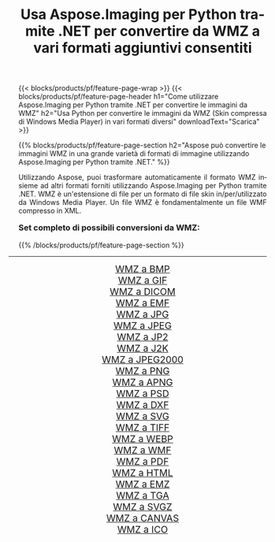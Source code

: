 ﻿---
title: Usa Aspose.Imaging per Python tramite .NET per convertire da WMZ a vari formati aggiuntivi consentiti 
weight: 3920
url: /it/python-net/conversion/from/wmz/ 
lang: it
langdirlevel: 2
locales: zh-hans,ja,it,ru,de,es,fr,nl,id,lt,pl,pt,vi,tr,ko,zh-hant,ar,hi,th,sv,cs,uk,he
description: Puoi trasformare rapidamente da WMZ(Skin compressa di Windows Media Player) in vari formati utilizzando Aspose.Imaging per Python tramite .NET.
---

{{< blocks/products/pf/feature-page-wrap >}}
{{< blocks/products/pf/feature-page-header h1="Come utilizzare Aspose.Imaging per Python tramite .NET per convertire le immagini da WMZ" h2="Usa Python per convertire le immagini da WMZ (Skin compressa di Windows Media Player) in vari formati diversi" downloadText="Scarica" >}}


{{% blocks/products/pf/feature-page-section  h2="Aspose può convertire le immagini WMZ in una grande varietà di formati di immagine utilizzando Aspose.Imaging per Python tramite .NET." %}}
<p align=justify>Utilizzando Aspose, puoi trasformare automaticamente il formato WMZ insieme ad altri formati forniti utilizzando Aspose.Imaging per Python tramite .NET. WMZ è un'estensione di file per un formato di file skin in/per/utilizzato da Windows Media Player. Un file WMZ è fondamentalmente un file WMF compresso in XML.</p>
<h3 style="margin-top:16px;">
Set completo di possibili conversioni da WMZ:
</h3>
{{% /blocks/products/pf/feature-page-section %}}
<div class="container-fluid productfamilypage bg-gray">
    <div class="convertypes bg-gray agp-content section">
        <div class="container">
		<hr style="margin-left:-20px;"/>
		<div class="row other-converters" style="gap: 10px;font-size: 19px;text-align:center;">
		    <div class='col-md-3 other-converter remove-lp remove-rp'><a href="/imaging/it/python-net/conversion/wmz-to-bmp/" style="padding:15px;">WMZ a BMP</a></div><div class='col-md-3 other-converter remove-lp remove-rp'><a href="/imaging/it/python-net/conversion/wmz-to-gif/" style="padding:15px;">WMZ a GIF</a></div><div class='col-md-3 other-converter remove-lp remove-rp'><a href="/imaging/it/python-net/conversion/wmz-to-dicom/" style="padding:15px;">WMZ a DICOM</a></div><div class='col-md-3 other-converter remove-lp remove-rp'><a href="/imaging/it/python-net/conversion/wmz-to-emf/" style="padding:15px;">WMZ a EMF</a></div><div class='col-md-3 other-converter remove-lp remove-rp'><a href="/imaging/it/python-net/conversion/wmz-to-jpg/" style="padding:15px;">WMZ a JPG</a></div><div class='col-md-3 other-converter remove-lp remove-rp'><a href="/imaging/it/python-net/conversion/wmz-to-jpeg/" style="padding:15px;">WMZ a JPEG</a></div><div class='col-md-3 other-converter remove-lp remove-rp'><a href="/imaging/it/python-net/conversion/wmz-to-jp2/" style="padding:15px;">WMZ a JP2</a></div><div class='col-md-3 other-converter remove-lp remove-rp'><a href="/imaging/it/python-net/conversion/wmz-to-j2k/" style="padding:15px;">WMZ a J2K</a></div><div class='col-md-3 other-converter remove-lp remove-rp'><a href="/imaging/it/python-net/conversion/wmz-to-jpeg2000/" style="padding:15px;">WMZ a JPEG2000</a></div><div class='col-md-3 other-converter remove-lp remove-rp'><a href="/imaging/it/python-net/conversion/wmz-to-png/" style="padding:15px;">WMZ a PNG</a></div><div class='col-md-3 other-converter remove-lp remove-rp'><a href="/imaging/it/python-net/conversion/wmz-to-apng/" style="padding:15px;">WMZ a APNG</a></div><div class='col-md-3 other-converter remove-lp remove-rp'><a href="/imaging/it/python-net/conversion/wmz-to-psd/" style="padding:15px;">WMZ a PSD</a></div><div class='col-md-3 other-converter remove-lp remove-rp'><a href="/imaging/it/python-net/conversion/wmz-to-dxf/" style="padding:15px;">WMZ a DXF</a></div><div class='col-md-3 other-converter remove-lp remove-rp'><a href="/imaging/it/python-net/conversion/wmz-to-svg/" style="padding:15px;">WMZ a SVG</a></div><div class='col-md-3 other-converter remove-lp remove-rp'><a href="/imaging/it/python-net/conversion/wmz-to-tiff/" style="padding:15px;">WMZ a TIFF</a></div><div class='col-md-3 other-converter remove-lp remove-rp'><a href="/imaging/it/python-net/conversion/wmz-to-webp/" style="padding:15px;">WMZ a WEBP</a></div><div class='col-md-3 other-converter remove-lp remove-rp'><a href="/imaging/it/python-net/conversion/wmz-to-wmf/" style="padding:15px;">WMZ a WMF</a></div><div class='col-md-3 other-converter remove-lp remove-rp'><a href="/imaging/it/python-net/conversion/wmz-to-pdf/" style="padding:15px;">WMZ a PDF</a></div><div class='col-md-3 other-converter remove-lp remove-rp'><a href="/imaging/it/python-net/conversion/wmz-to-html/" style="padding:15px;">WMZ a HTML</a></div><div class='col-md-3 other-converter remove-lp remove-rp'><a href="/imaging/it/python-net/conversion/wmz-to-emz/" style="padding:15px;">WMZ a EMZ</a></div><div class='col-md-3 other-converter remove-lp remove-rp'><a href="/imaging/it/python-net/conversion/wmz-to-tga/" style="padding:15px;">WMZ a TGA</a></div><div class='col-md-3 other-converter remove-lp remove-rp'><a href="/imaging/it/python-net/conversion/wmz-to-svgz/" style="padding:15px;">WMZ a SVGZ</a></div><div class='col-md-3 other-converter remove-lp remove-rp'><a href="/imaging/it/python-net/conversion/wmz-to-canvas/" style="padding:15px;">WMZ a CANVAS</a></div><div class='col-md-3 other-converter remove-lp remove-rp'><a href="/imaging/it/python-net/conversion/wmz-to-ico/" style="padding:15px;">WMZ a ICO</a></div>
                </div>
        </div>
    </div>
</div>
<br/>

